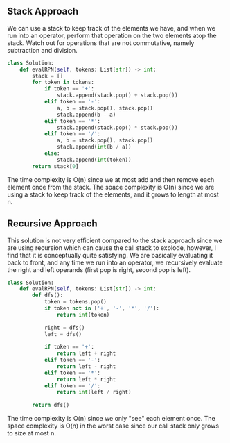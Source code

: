 ## Stack Approach
We can use a stack to keep track of the elements we have, and when we run into an operator, perform that operation on the two elements atop the stack. Watch out for operations that are not commutative, namely subtraction and division.
``` python
class Solution:
    def evalRPN(self, tokens: List[str]) -> int:
        stack = []
        for token in tokens:
            if token == '+':
                stack.append(stack.pop() + stack.pop())
            elif token == '-':
                a, b = stack.pop(), stack.pop()
                stack.append(b - a)
            elif token == '*':
                stack.append(stack.pop() * stack.pop())
            elif token == '/':
                a, b = stack.pop(), stack.pop()
                stack.append(int(b / a))
            else:
                stack.append(int(token))
        return stack[0]
```
The time complexity is O(n) since we at most add and then remove each element once from the stack. The space complexity is O(n) since we are using a stack to keep track of the elements, and it grows to length at most n.
## Recursive Approach
This solution is not very efficient compared to the stack approach since we are using recursion which can cause the call stack to explode, however, I find that it is conceptually quite satisfying. We are basically evaluating it back to front, and any time we run into an operator, we recursively evaluate the right and left operands (first pop is right, second pop is left).
``` python
class Solution:
    def evalRPN(self, tokens: List[str]) -> int:
        def dfs():
            token = tokens.pop()
            if token not in ['+', '-', '*', '/']:
                return int(token)
            
            right = dfs()
            left = dfs()
            
            if token == '+':
                return left + right
            elif token == '-':
                return left - right
            elif token == '*':
                return left * right
            elif token == '/':
                return int(left / right)
        
        return dfs()
```
The time complexity is O(n) since we only "see" each element once. The space complexity is O(n) in the worst case since our call stack only grows to size at most n.